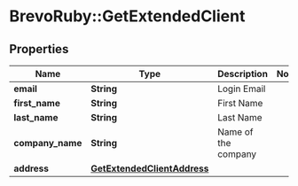 # BrevoRuby::GetExtendedClient

## Properties
Name | Type | Description | Notes
------------ | ------------- | ------------- | -------------
**email** | **String** | Login Email | 
**first_name** | **String** | First Name | 
**last_name** | **String** | Last Name | 
**company_name** | **String** | Name of the company | 
**address** | [**GetExtendedClientAddress**](GetExtendedClientAddress.md) |  | 


